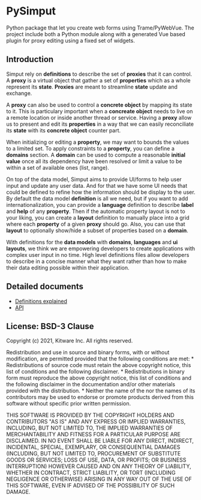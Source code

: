 # PySimput

Python package that let you create web forms using Trame/PyWebVue.
The project include both a Python module along with a generated
Vue based plugin for proxy editing using a fixed set of widgets.

## Introduction

Simput rely on **definitions** to describe the set of **proxies** that it can control.
A **proxy** is a virtual object that gather a set of **properties** which as a whole
represent its **state**. **Proxies** are meant to streamline **state** update and exchange.

A **proxy** can also be used to control a **concrete object** by mapping its state to it.
This is particulary important when a **concreate object** needs to live on a remote location
or inside another thread or service. Having a **proxy** allow us to present and edit its **properties**
in a way that we can easily reconciliate its **state** with its **concrete object** counter part.

When initializing or editing a **property**, we may want to bounds the values to a limited set.
To apply constraints to a **property**, you can define a **domains** section.
A **domain** can be used to compute a reasonable **initial value** once all its dependency have
been resolved or limit a value to be within a set of available ones (list, range).

On top of the data model, Simput aims to provide UI/forms to help user input and update
any user data. And for that we have some UI needs that could be defined to refine how
the information should be display to the user. By default the data model **definition**
is all we need, but if you want to add internationalization, you can provide a **language**
definition to describe **label** and **help** of any **property**. Then if the automatic
property layout is not to your liking, you can create a **layout** definition to manually place
into a grid where each **property** of a given **proxy** should go. Also, you can use that
**layout** to optionally show/hide a subset of properties based on a **domain**.

With definitions for the **data models** with **domains**, **languages** and **ui layouts**,
we think we are empowering developers to create applications with complex user input in no time.
High level definitions files allow developers to describe in a concise manner what they want rather
than how to make their data editing possible within their application.

## Detailed documents

- [Definitions explained](./docs/definitions.md)
- [API](./docs/api.md)

## License: BSD-3 Clause

Copyright (c) 2021, Kitware Inc.
All rights reserved.

Redistribution and use in source and binary forms, with or without
modification, are permitted provided that the following conditions are met:
    * Redistributions of source code must retain the above copyright
      notice, this list of conditions and the following disclaimer.
    * Redistributions in binary form must reproduce the above copyright
      notice, this list of conditions and the following disclaimer in the
      documentation and/or other materials provided with the distribution.
    * Neither the name of the <organization> nor the
      names of its contributors may be used to endorse or promote products
      derived from this software without specific prior written permission.

THIS SOFTWARE IS PROVIDED BY THE COPYRIGHT HOLDERS AND CONTRIBUTORS "AS IS" AND
ANY EXPRESS OR IMPLIED WARRANTIES, INCLUDING, BUT NOT LIMITED TO, THE IMPLIED
WARRANTIES OF MERCHANTABILITY AND FITNESS FOR A PARTICULAR PURPOSE ARE
DISCLAIMED. IN NO EVENT SHALL <COPYRIGHT HOLDER> BE LIABLE FOR ANY
DIRECT, INDIRECT, INCIDENTAL, SPECIAL, EXEMPLARY, OR CONSEQUENTIAL DAMAGES
(INCLUDING, BUT NOT LIMITED TO, PROCUREMENT OF SUBSTITUTE GOODS OR SERVICES;
LOSS OF USE, DATA, OR PROFITS; OR BUSINESS INTERRUPTION) HOWEVER CAUSED AND
ON ANY THEORY OF LIABILITY, WHETHER IN CONTRACT, STRICT LIABILITY, OR TORT
(INCLUDING NEGLIGENCE OR OTHERWISE) ARISING IN ANY WAY OUT OF THE USE OF THIS
SOFTWARE, EVEN IF ADVISED OF THE POSSIBILITY OF SUCH DAMAGE.
